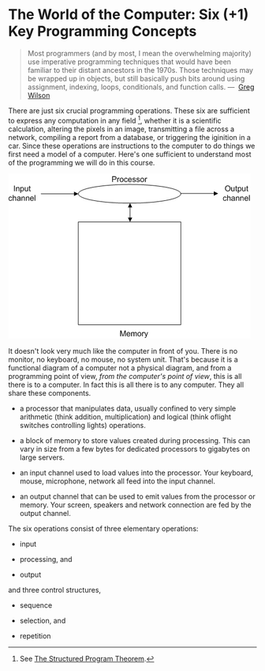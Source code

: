 # The World of the Computer: Six (+1) Key Programming Concepts

> Most programmers (and by most, I mean the overwhelming majority) use
> imperative programming techniques that would have been familiar to
> their distant ancestors in the 1970s. Those techniques may be wrapped
> up in objects, but still basically push bits around using assignment,
> indexing, loops, conditionals, and function calls. —  [Greg
> Wilson](http://pyre.third-bit.com/blog/not-on-the-shelves)

There are just six crucial programming operations. These six are
sufficient to express any computation in any
field [^*],
whether it is a scientific calculation, altering the pixels in an image,
transmitting a file across a network, compiling a report from a
database, or triggering the iginition in a car. Since these operations
are instructions to the computer to do things we first need a model of a
computer. Here's one sufficient to understand most of the programming
we will do in this course.



![](04_computer_at_start.gif)

It doesn't look very much like the computer in front of you. There is
no monitor, no keyboard, no mouse, no system unit. That's because it is
a functional diagram of a computer not a physical diagram, and from a
programming point of view, _from the computer's point of view_, this is
all there is to a computer. In fact this is all there is to any
computer. They all share these components.

-   a processor that manipulates data, usually confined to very simple
    arithmetic (think addition, multiplication) and logical (think
    oflight switches controlling lights) operations.

-   a block of memory to store values created during processing. This
    can vary in size from a few bytes for dedicated processors to
    gigabytes on large servers.

-   an input channel used to load values into the processor. Your
    keyboard, mouse, microphone, network all feed into the input
    channel.

-   an output channel that can be used to emit values from the processor
    or memory. Your screen, speakers and network connection are fed by
    the output channel.

The six operations consist of three elementary operations:

-   input

-   processing, and

-   output

and three control structures,

-   sequence

-   selection, and

-   repetition

[^*]: See [The Structured Program Theorem](https://en.wikipedia.org/wiki/Structured_program_theorem).